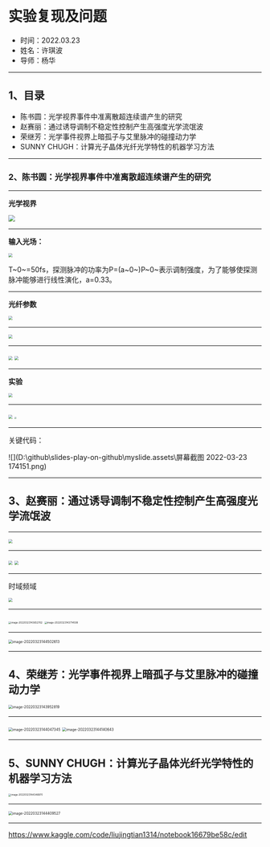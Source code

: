 # 实验复现及问题

- 时间：2022.03.23
- 姓名：许琪波
- 导师：杨华

------------------------------------------------------------------

## 1、目录

- 陈书圆：光学视界事件中准离散超连续谱产生的研究
- 赵赛丽：通过诱导调制不稳定性控制产生高强度光学流氓波
- 荣继芳：光学事件视界上暗孤子与艾里脉冲的碰撞动力学
- SUNNY CHUGH：计算光子晶体光纤光学特性的机器学习方法

------------------------------------------------------------------------------------------------------------

### 2、陈书圆：光学视界事件中准离散超连续谱产生的研究

------------

**光学视界**

<img src="D:\github\slides-play-on-github\myslide.assets\屏幕截图 2022-03-23 134700.png" style="zoom: 80%;" />

-------------------------

**输入光场：**

<img src="D:\github\slides-play-on-github\myslide.assets\屏幕截图 2022-03-23 173435.png" style="zoom:50%;" />

T~0~=50fs，探测脉冲的功率为P=(a~0~)P~0~表示调制强度，为了能够使探测脉冲能够进行线性演化，a=0.33。

-----------

**光纤参数**

<img src="D:\github\slides-play-on-github\myslide.assets\屏幕截图 2022-03-23 173556.png" style="zoom: 50%;" />

-----------------

<img src="D:\github\slides-play-on-github\myslide.assets\屏幕截图 2022-03-23 173659.png" style="zoom:50%;" />

---------------------

<img src="D:\github\slides-play-on-github\myslide.assets\屏幕截图 2022-03-23 173753.png" style="zoom:50%;" />

<img src="D:\github\slides-play-on-github\myslide.assets\屏幕截图 2022-03-23 173819.png" style="zoom:50%;" />

----------------------------------

**实验**

<img src="D:\github\slides-play-on-github\myslide.assets\屏幕截图 2022-03-23 173918.png" style="zoom:50%;" />

--------------

<img src="D:\github\slides-play-on-github\myslide.assets\屏幕截图 2022-03-23 174002.png" style="zoom:50%;" />

<img src="D:\github\slides-play-on-github\myslide.assets\屏幕截图 2022-03-23 174112.png" style="zoom: 25%;" />

----------------

关键代码：

![](D:\github\slides-play-on-github\myslide.assets\屏幕截图 2022-03-23 174151.png)

---------

## 3、赵赛丽：通过诱导调制不稳定性控制产生高强度光学流氓波

-----------

<img src="D:\github\slides-play-on-github\myslide.assets\屏幕截图 2022-03-23 174229.png" style="zoom:50%;" />

-------------------------

<img src="D:\github\slides-play-on-github\myslide.assets\屏幕截图 2022-03-23 174309.png" style="zoom:50%;" />

<img src="D:\github\slides-play-on-github\myslide.assets\屏幕截图 2022-03-23 174339.png" style="zoom:50%;" />

------------------------

时域频域

<img src="D:\github\slides-play-on-github\myslide.assets\屏幕截图 2022-03-23 174411.png" style="zoom:50%;" />

---------------------------------------------

<img src="D:\github\slides-play-on-github\assets\image-20220323143652762.png" alt="image-20220323143652762" style="zoom:33%;" />

<img src="D:\github\slides-play-on-github\assets\image-20220323143714508.png" alt="image-20220323143714508" style="zoom:33%;" />

--------

<img src="D:\github\slides-play-on-github\assets\image-20220323144502613.png" alt="image-20220323144502613" style="zoom:50%;" />

---------------

## 4、荣继芳：光学事件视界上暗孤子与艾里脉冲的碰撞动力学

<img src="D:\github\slides-play-on-github\myslide.assets\image-20220323143952819.png" alt="image-20220323143952819" style="zoom:50%;" />

-----------------------------

<img src="D:\github\slides-play-on-github\assets\image-20220323144047345.png" alt="image-20220323144047345" style="zoom: 50%;" />

<img src="D:\github\slides-play-on-github\assets\image-20220323144140643.png" alt="image-20220323144140643" style="zoom: 50%;" />

--------

## 5、SUNNY CHUGH：计算光子晶体光纤光学特性的机器学习方法

<img src="D:\github\slides-play-on-github\assets\image-20220323144346870.png" alt="image-20220323144346870" style="zoom:33%;" />

---------

<img src="D:\github\slides-play-on-github\assets\image-20220323144409527.png" alt="image-20220323144409527" style="zoom: 50%;" />

----------

https://www.kaggle.com/code/liujingtian1314/notebook16679be58c/edit
